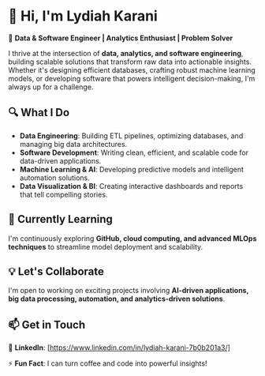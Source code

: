 # 👋 Hi, I'm Lydiah Karani  

🚀 **Data & Software Engineer | Analytics Enthusiast | Problem Solver**  

I thrive at the intersection of **data, analytics, and software engineering**, building scalable solutions that transform raw data into actionable insights. Whether it's designing efficient databases, crafting robust machine learning models, or developing software that powers intelligent decision-making, I'm always up for a challenge.  

## 🔍 What I Do  
- **Data Engineering**: Building ETL pipelines, optimizing databases, and managing big data architectures.  
- **Software Development**: Writing clean, efficient, and scalable code for data-driven applications.  
- **Machine Learning & AI**: Developing predictive models and intelligent automation solutions.  
- **Data Visualization & BI**: Creating interactive dashboards and reports that tell compelling stories.  

## 🌱 Currently Learning  
I'm continuously exploring **GitHub, cloud computing, and advanced MLOps techniques** to streamline model deployment and scalability.  

## 💡 Let's Collaborate  
I'm open to working on exciting projects involving **AI-driven applications, big data processing, automation, and analytics-driven solutions**.  

## 📫 Get in Touch  
💼 **LinkedIn**: [https://www.linkedin.com/in/lydiah-karani-7b0b201a3/]  


⚡ **Fun Fact**: I can turn coffee and code into powerful insights!  

